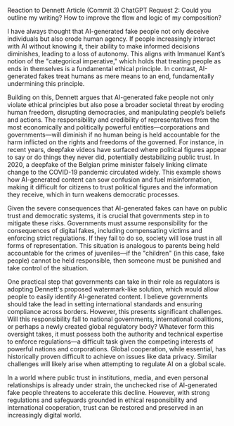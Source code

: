 Reaction to Dennett Article (Commit 3)
ChatGPT Request 2: 
Could you outline my writing? How to improve the flow and logic of my composition?

I have always thought that AI-generated fake people not only deceive individuals but also erode human agency. If people increasingly interact with AI without knowing it, their ability to make informed decisions diminishes, leading to a loss of autonomy. This aligns with Immanuel Kant’s notion of the "categorical imperative," which holds that treating people as ends in themselves is a fundamental ethical principle. In contrast, AI-generated fakes treat humans as mere means to an end, fundamentally undermining this principle.

Building on this, Dennett argues that AI-generated fake people not only violate ethical principles but also pose a broader societal threat by eroding human freedom, disrupting democracies, and manipulating people’s beliefs and actions. The responsibility and credibility of representatives from the most economically and politically powerful entities—corporations and governments—will diminish if no human being is held accountable for the harm inflicted on the rights and freedoms of the governed. For instance, in recent years, deepfake videos have surfaced where political figures appear to say or do things they never did, potentially destabilizing public trust. In 2020, a deepfake of the Belgian prime minister falsely linking climate change to the COVID-19 pandemic circulated widely. This example shows how AI-generated content can sow confusion and fuel misinformation, making it difficult for citizens to trust political figures and the information they receive, which in turn weakens democratic processes.

Given the severe consequences that AI-generated fakes can have on public trust and democratic systems, it is crucial that governments step in to mitigate these risks. Governments must assume responsibility for the consequences of digital fakes, including compensating victims and enforcing strict regulations. If they fail to do so, society will lose trust in all forms of representation. This situation is analogous to parents being held accountable for the crimes of juveniles—if the "children" (in this case, fake people) cannot be held responsible, then someone must be punished and take control of the situation.

One practical step that governments can take in their role as regulators is adopting Dennett's proposed watermark-like solution, which would allow people to easily identify AI-generated content. I believe governments should take the lead in setting international standards and ensuring compliance across borders. However, this presents significant challenges. Will this responsibility fall to national governments, international coalitions, or perhaps a newly created global regulatory body? Whatever form this oversight takes, it must possess both the authority and technical expertise to enforce regulations—a difficult task given the competing interests of powerful nations and corporations. Global cooperation, while essential, has historically proven difficult to achieve on issues like data privacy. Similar challenges will likely arise when attempting to regulate AI on a global scale.

In a world where public trust in institutions, media, and even personal relationships is already under strain, the unchecked rise of AI-generated fake people threatens to accelerate this decline. However, with strong regulations and safeguards grounded in ethical responsibility and international cooperation, trust can be restored and preserved in an increasingly digital world.
